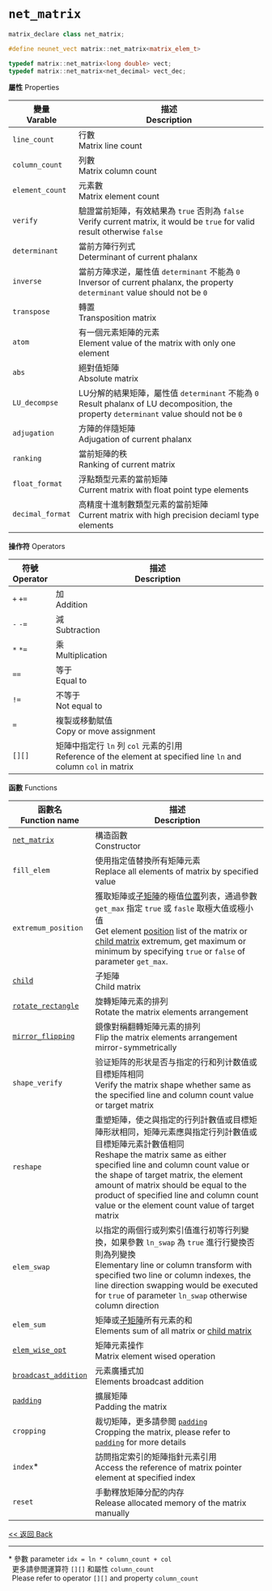 # `net_matrix`

```c++
matrix_declare class net_matrix;

#define neunet_vect matrix::net_matrix<matrix_elem_t>

typedef matrix::net_matrix<long double> vect;
typedef matrix::net_matrix<net_decimal> vect_dec;
```

**屬性** Properties

變量<br>Varable|描述<br>Description
-|-
`line_count`|行數<br>Matrix line count
`column_count`|列數<br>Matrix column count
`element_count`|元素數<br>Matrix element count
`verify`|驗證當前矩陣，有效結果為 `true` 否則為 `false`<br>Verify current matrix, it would be `true` for valid result otherwise `false`
`determinant`|當前方陣行列式<br>Determinant of current phalanx
`inverse`|當前方陣求逆，屬性值 `determinant` 不能為 `0`<br>Inversor of current phalanx, the property `determinant` value should not be `0`
`transpose`|轉置<br>Transposition matrix
`atom`|有一個元素矩陣的元素<br>Element value of the matrix with only one element
`abs`|絕對值矩陣<br>Absolute matrix
`LU_decompse`|LU分解的結果矩陣，屬性值 `determinant` 不能為 `0`<br>Result phalanx of LU decomposition, the property `determinant` value should not be `0`
`adjugation`|方陣的伴隨矩陣<br>Adjugation of current phalanx
`ranking`|當前矩陣的秩<br>Ranking of current matrix
`float_format`|浮點類型元素的當前矩陣<br>Current matrix with float point type elements
`decimal_format`|高精度十進制數類型元素的當前矩陣<br>Current matrix with high precision deciaml type elements

**操作符** Operators

符號<br>Operator|描述<br>Description
-|-
`+` `+=`|加<br>Addition
`-` `-=`|減<br>Subtraction
`*` `*=`|乘<br>Multiplication
`==`|等于<br>Equal to
`!=`|不等于<br>Not equal to
`=`|複製或移動賦值<br>Copy or move assignment
`[][]`|矩陣中指定行 `ln` 列 `col` 元素的引用<br>Reference of the element at specified line `ln` and column `col` in matrix

**函數** Functions

函數名<br>Function name|描述<br>Description
-|-
[`net_matrix`](net_matrix.md)|構造函數<br>Constructor
`fill_elem`|使用指定值替換所有矩陣元素<br>Replace all elements of matrix by specified value
`extremum_position`|獲取矩陣或[子矩陣](child.md)的極值[位置](../pos.md)列表，通過參數 `get_max` 指定 `true` 或 `fasle` 取極大值或極小值<br>Get element [position](../pos.md) list of the matrix or [child matrix](child.md) extremum, get maximum or minimum by specifying `true` or `false` of parameter `get_max`.
[`child`](child.md)|子矩陣<br>Child matrix
[`rotate_rectangle`](rotate_rectangle.md)|旋轉矩陣元素的排列<br>Rotate the matrix elements arrangement
[`mirror_flipping`](mirror_flipping.md)|鏡像對稱翻轉矩陣元素的排列<br>Flip the matrix elements arrangement mirror-symmetrically
`shape_verify`|验证矩阵的形状是否与指定的行和列计数值或目標矩阵相同<br>Verify the matrix shape whether same as the specified line and column count value or target matrix
`reshape`|重塑矩陣，使之與指定的行列計數值或目標矩陣形狀相同，矩陣元素應與指定行列計數值或目標矩陣元素計數值相同<br>Reshape the matrix same as either specified line and column count value or the shape of target matrix, the element amount of matrix should be equal to the product of specified line and column count value or the element count value of target matrix
`elem_swap`|以指定的兩個行或列索引值進行初等行列變換，如果參數 `ln_swap` 為 `true` 進行行變換否則為列變換<br>Elementary line or column transform with specified two line or column indexes, the line direction swapping would be executed for `true` of parameter `ln_swap` otherwise column direction
`elem_sum`|矩陣或[子矩陣](child.md)所有元素的和<br>Elements sum of all matrix or [child matrix](child.md)
[`elem_wise_opt`](elem_wise_opt.md)|矩陣元素操作<br>Matrix element wised operation
[`broadcast_addition`](broadcast_addition.md)|元素廣播式加<br>Elements broadcast addition
[`padding`](padding.md)|擴展矩陣<br>Padding the matrix
`cropping`|裁切矩陣，更多請參閲 [`padding`](padding.md)<br>Cropping the matrix, please refer to [`padding`](padding.md) for more details
`index`\*|訪問指定索引的矩陣指針元素引用<br>Access the reference of matrix pointer element at specified index
`reset`|手動釋放矩陣分配的内存<br>Release allocated memory of the matrix manually

[<< 返回 Back](../cover.md)

---

\* 參數 parameter `idx = ln * column_count + col`\
&ensp;更多請參閲運算符 `[][]` 和屬性 `column_count`\
&ensp;Please refer to operator `[][]` and property `column_count`
